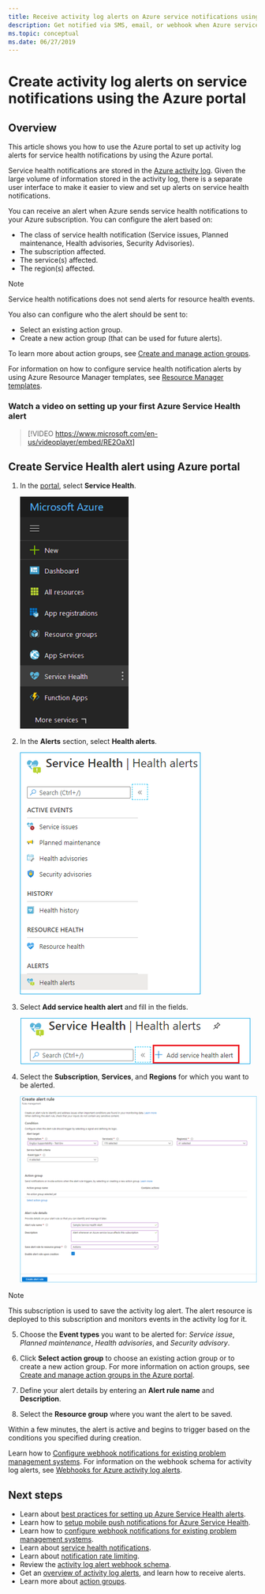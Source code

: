 ```yaml
---
title: Receive activity log alerts on Azure service notifications using Azure portal
description: Get notified via SMS, email, or webhook when Azure service occurs.
ms.topic: conceptual
ms.date: 06/27/2019
---
```


# Create activity log alerts on service notifications using the Azure portal
## Overview

This article shows you how to use the Azure portal to set up activity log alerts for service health notifications by using the Azure portal.  

Service health notifications are stored in the [Azure activity log](../azure-monitor/platform/platform-logs-overview.md). Given the large volume of information stored in the activity log, there is a separate user interface to make it easier to view and set up alerts on service health notifications. 

You can receive an alert when Azure sends service health notifications to your Azure subscription. You can configure the alert based on:

- The class of service health notification (Service issues, Planned maintenance, Health advisories, Security Advisories).
- The subscription affected.
- The service(s) affected.
- The region(s) affected.

> [!NOTE]
> Service health notifications does not send alerts for resource health events.

You also can configure who the alert should be sent to:

- Select an existing action group.
- Create a new action group (that can be used for future alerts).

To learn more about action groups, see [Create and manage action groups](../azure-monitor/platform/action-groups.md).

For information on how to configure service health notification alerts by using Azure Resource Manager templates, see [Resource Manager templates](../azure-monitor/platform/alerts-activity-log.md).

### Watch a video on setting up your first Azure Service Health alert

>[!VIDEO https://www.microsoft.com/en-us/videoplayer/embed/RE2OaXt]

## Create Service Health alert using Azure portal
1. In the [portal](https://portal.azure.com), select **Service Health**.

    ![The "Service Health" service](media/alerts-activity-log-service-notifications/home-servicehealth.png)

1. In the **Alerts** section, select **Health alerts**.

    ![The "Health alerts" tab](media/alerts-activity-log-service-notifications/alerts-blades-sh.png)

1. Select **Add service health alert** and fill in the fields.

    ![The "Create service health alert" command](media/alerts-activity-log-service-notifications/service-health-alert.png)

1. Select the **Subscription**, **Services**, and **Regions** for which you want to be alerted.

    ![The "Add activity log alert" dialog box](media/alerts-activity-log-service-notifications/activity-log-alert-new-ux.png)

> [!NOTE]
>This subscription is used to save the activity log alert. The alert resource is deployed to this subscription and monitors events in the activity log for it.

5. Choose the **Event types** you want to be alerted for: *Service issue*, *Planned maintenance*, *Health advisories*, and *Security advisory*.

6. Click **Select action group** to choose an existing action group or to create a new action group. For more information on action groups, see [Create and manage action groups in the Azure portal](../azure-monitor/platform/action-groups.md).


7. Define your alert details by entering an **Alert rule name** and **Description**.

8. Select the **Resource group** where you want the alert to be saved.



Within a few minutes, the alert is active and begins to trigger based on the conditions you specified during creation.

Learn how to [Configure webhook notifications for existing problem management systems](service-health-alert-webhook-guide.md). For information on the webhook schema for activity log alerts, see [Webhooks for Azure activity log alerts](../azure-monitor/platform/activity-log-alerts-webhook.md).


## Next steps
- Learn about [best practices for setting up Azure Service Health alerts](https://www.microsoft.com/en-us/videoplayer/embed/RE2OtUa).
- Learn how to [setup mobile push notifications for Azure Service Health](https://www.microsoft.com/en-us/videoplayer/embed/RE2OtUw).
- Learn how to [configure webhook notifications for existing problem management systems](service-health-alert-webhook-guide.md).
- Learn about [service health notifications](service-notifications.md).
- Learn about [notification rate limiting](../azure-monitor/platform/alerts-rate-limiting.md).
- Review the [activity log alert webhook schema](../azure-monitor/platform/activity-log-alerts-webhook.md).
- Get an [overview of activity log alerts](../azure-monitor/platform/alerts-overview.md), and learn how to receive alerts.
- Learn more about [action groups](../azure-monitor/platform/action-groups.md).
